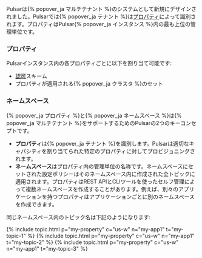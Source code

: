 <!--

    Licensed to the Apache Software Foundation (ASF) under one
    or more contributor license agreements.  See the NOTICE file
    distributed with this work for additional information
    regarding copyright ownership.  The ASF licenses this file
    to you under the Apache License, Version 2.0 (the
    "License"); you may not use this file except in compliance
    with the License.  You may obtain a copy of the License at

      http://www.apache.org/licenses/LICENSE-2.0

    Unless required by applicable law or agreed to in writing,
    software distributed under the License is distributed on an
    "AS IS" BASIS, WITHOUT WARRANTIES OR CONDITIONS OF ANY
    KIND, either express or implied.  See the License for the
    specific language governing permissions and limitations
    under the License.

-->

Pulsarは{% popover_ja マルチテナント %}のシステムとして新規にデザインされました。Pulsarでは{% popover_ja テナント %}は[プロパティ](#プロパティ)によって識別されます。プロパティはPulsar{% popover_ja インスタンス %}内の最も上位の管理単位です。

### プロパティ

Pulsarインスタンス内の各プロパティごとに以下を割り当て可能です:

* [認可](../../admin/Authz#認可)スキーム
* プロパティが適用される{% popover_ja クラスタ %}のセット

### ネームスペース

{% popover_ja プロパティ %}と{% popover_ja ネームスペース %}は{% popover_ja マルチテナント %}をサポートするためのPulsarの2つのキーコンセプトです。

* **プロパティ**は{% popover_ja テナント %}を識別します。Pulsarは適切なキャパシティを割り当てられた特定のプロパティに対してプロビジョニングされます。
* **ネームスペース**はプロパティ内の管理単位の名称です。ネームスペースにセットされた設定ポリシーはそのネームスペース内に作成された全トピックに適用されます。プロパティはREST APIとCLIツールを使ったセルフ管理によって複数ネームスペースを作成することがあります。例えば、別々のアプリケーションを持つプロパティはアプリケーションごとに別のネームスペースを作成できます。

同じネームスペース内のトピック名は下記のようになります:

{% include topic.html p="my-property" c="us-w" n="my-app1" t="my-topic-1" %}
{% include topic.html p="my-property" c="us-w" n="my-app1" t="my-topic-2" %}
{% include topic.html p="my-property" c="us-w" n="my-app1" t="my-topic-3" %}
